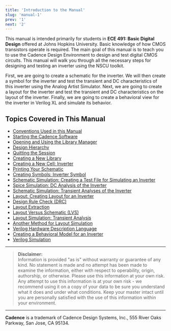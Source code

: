 ```yaml
---
title: 'Introduction to the Manual'
slug: 'manual-1'
prev: '1'
next: '2'
---
```


This manual is intended primarily for students in **ECE 491: Basic Digital Design** offered at Johns Hopkins University. Basic knowledge of how CMOS transistors operate is required. The main goal of this manual is to teach you to use the Cadence Design Environment to design and test digital CMOS circuits. This manual will walk you through all the necessary steps for designing and testing an inverter using the NSCU toolkit.

First, we are going to create a schematic for the inverter. We will then create a symbol for the inverter and test the transient and DC characteristics of this inverter using the Analog Artist Simulator. Next, we are going to create a layout for the inverter and test the transient and DC characteristics on the layout of the inverter. Finally, we are going to create a behavioral view for the inverter in Verilog XL and simulate its behavior.

## Topics Covered in This Manual

- [Conventions Used in this Manual](/teaching/manual-2.html)
- [Starting the Cadence Software](/teaching/manual-3.html)
- [Opening and Using the Library Manager](/teaching/manual-4.html)
- [Design Hierarchy](/teaching/manual-5.html)
- [Quitting the Session](/teaching/manual-6.html)
- [Creating a New Library](/teaching/manual-7.html)
- [Creating a New Cell: Inverter](/teaching/manual-8.html)
- [Printing Your Schematic](/teaching/manual-9.html)
- [Creating Symbols: Inverter Symbol](/teaching/manual-10.html)
- [Schematic Simulation: Creating a Test File for Simulating an Inverter](/teaching/manual-11.html)
- [Spice Simulation: DC Analysis of the Inverter](/teaching/manual-12.html)
- [Schematic Simulation: Transient Analyses of the Inverter](/teaching/manual-13.html)
- [Layout: Creating Layout for an Inverter](/teaching/manual-14.html)
- [Design Rule Check (DRC)](/teaching/manual-15.html)
- [Layout Extraction](/teaching/manual-16.html)
- [Layout Versus Schematic (LVS)](/teaching/manual-17.html)
- [Layout Simulation: Transient Analysis](/teaching/manual-18.html)
- [Another Method for Layout Simulation](/teaching/manual-19.html)
- [Verilog Hardware Description Language](/teaching/manual-20.html)
- [Creating a Behavioral Model for an Inverter](/teaching/manual-21.html)
- [Verilog Simulation](/teaching/manual-22.html)

---

> **Disclaimer:**  
> Information is provided "as is" without warranty or guarantee of any kind. No statement is made and no attempt has been made to examine the information, either with respect to operability, origin, authorship, or otherwise. Please use this information at your own risk. Any attempt to use this information is at your own risk - we recommend using it on a copy of your data to be sure you understand what it does and under what conditions. Keep your master intact until you are personally satisfied with the use of this information within your environment.

---

**Cadence** is a trademark of Cadence Design Systems, Inc., 555 River Oaks Parkway, San Jose, CA 95134.
